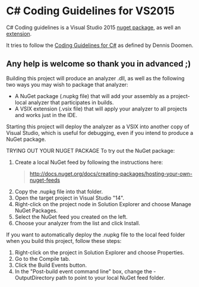 C# Coding Guidelines for VS2015
======================

C# Coding guidelines is a Visual Studio 2015 [nuget package](https://www.nuget.org/packages/CodingGuidelines), as well an [extension](https://visualstudiogallery.msdn.microsoft.com/b0ea9f1b-9272-4564-9256-ad50bcdf493d).

It tries to follow the [Coding Guidelines for C#](http://csharpguidelines.codeplex.com) as defined by Dennis Doomen.

## Any help is welcome so thank you in advanced ;)

Building this project will produce an analyzer .dll, as well as the
following two ways you may wish to package that analyzer:
 * A NuGet package (.nupkg file) that will add your assembly as a
   project-local analyzer that participates in builds.
 * A VSIX extension (.vsix file) that will apply your analyzer to all projects
   and works just in the IDE.

Starting this project will deploy the analyzer as a VSIX into another copy of
Visual Studio, which is useful for debugging, even if you intend to produce a
NuGet package.

TRYING OUT YOUR NUGET PACKAGE
To try out the NuGet package:
 1. Create a local NuGet feed by following the instructions here:
    > http://docs.nuget.org/docs/creating-packages/hosting-your-own-nuget-feeds
 2. Copy the .nupkg file into that folder.
 3. Open the target project in Visual Studio "14".
 4. Right-click on the project node in Solution Explorer and choose Manage
    NuGet Packages.
 5. Select the NuGet feed you created on the left.
 6. Choose your analyzer from the list and click Install.

If you want to automatically deploy the .nupkg file to the local feed folder
when you build this project, follow these steps:
 1. Right-click on the project in Solution Explorer and choose Properties.
 2. Go to the Compile tab.
 3. Click the Build Events button.
 4. In the "Post-build event command line" box, change the -OutputDirectory
    path to point to your local NuGet feed folder.
